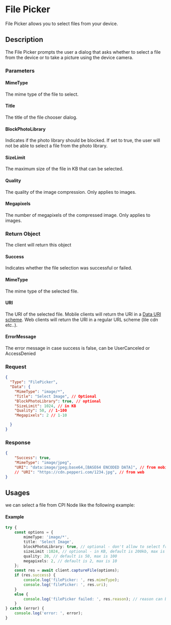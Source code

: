 # File Picker
File Picker allows you to select files from your device.

## Description
The File Picker prompts the user a dialog that asks whether to select a file from the device or to take a picture using the device camera.

### Parameters 

#### MimeType
The mime type of the file to select.

#### Title
The title of the file chooser dialog.

#### BlockPhotoLibrary
Indicates if the photo library should be blocked.
If set to true, the user will not be able to select a file from the photo library.

#### SizeLimit
The maximum size of the file in KB that can be selected.

#### Quality
The quality of the image compression. Only applies to images.

#### Megapixels
The number of megapixels of the compressed image. Only applies to images.


### Return Object
The client will return this object

#### Success
Indicates whether the file selection was successful or failed.

#### MimeType
The mime type of the selected file.

#### URI
The URI of the selected file.
Mobile clients will return the URI in a [Data URI scheme](https://en.wikipedia.org/wiki/Data_URI_scheme).
Web clients will return the URI in a regular URL scheme (lile cdn etc..).

#### ErrorMessage
The error message in case success is false, can be UserCanceled or AccessDenied

### Request
```json
{
  "Type": "FilePicker",
  "Data": {
    "MimeType": "image/*",
    "Title": "Select Image", // Optional
    "BlockPhotoLibrary": true, // optional 
    "SizeLimit": 1024, // in KB
    "Quality": 50, // 1-100
    "Megapixels": 2 // 1-10

  }
}
```

### Response
```json
{
    "Success": true,
    "MimeType": "image/jpeg",
    "URI": "data:image/jpeg;base64,[BASE64 ENCODED DATA]", // from mobile
    // "URI": "https://cdn.pepperi.com/1234.jpg", // from web
}
```

## Usages
we can select a file from  CPI Node like the following example:

#### Example 
```typescript
try {
    const options = {
        mimeType: 'image/*',
        title: 'Select Image',
        blockPhotoLibrary: true, // optional - don't allow to select from photo library
        sizeLimit :1024, // optional - in KB, default is 200kb, max is 5 GB
        quality: 20, // default is 50, max is 100
        megapixels: 2, // default is 2, max is 10
    };
    const res = await client.captureFile(options);
    if (res.success) {
        console.log('filePicker: ', res.mimeType);
        console.log('filePicker: ', res.uri);
    }
    else {
        console.log('filePicker failed: ', res.reason); // reason can be 'UserCanceled' or 'AccessDenied'
    }
} catch (error) {
    console.log('error: ', error);
}

```
